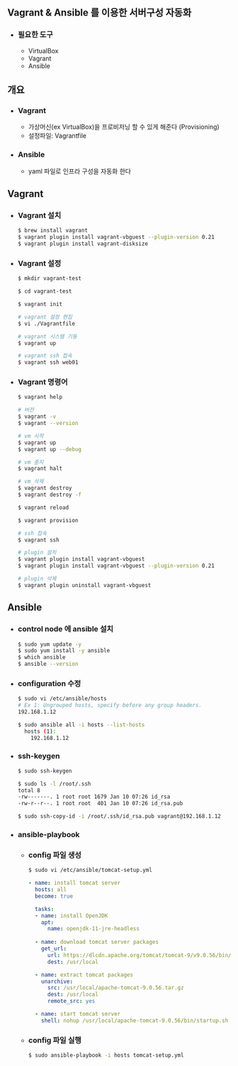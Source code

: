 ## Vagrant & Ansible 를 이용한 서버구성 자동화
- ### 필요한 도구
    - VirtualBox
    - Vagrant
    - Ansible


## 개요
- ### Vagrant
    - 가상머신(ex VirtualBox)을 프로비저닝 할 수 있게 해준다 (Provisioning)
    - 설정파일: Vagrantfile
- ### Ansible
    - yaml 파일로 인프라 구성을 자동화 한다


## Vagrant
- ### Vagrant 설치
    ```bash
    $ brew install vagrant
    $ vagrant plugin install vagrant-vbguest --plugin-version 0.21
    $ vagrant plugin install vagrant-disksize
    ```


- ### Vagrant 설정
    ```bash
    $ mkdir vagrant-test

    $ cd vagrant-test

    $ vagrant init

    # vagrant 설정 편집
    $ vi ./Vagrantfile

    # vagrant 시스템 기동
    $ vagrant up

    # vagrant ssh 접속
    $ vagrant ssh web01
    ```


- ### Vagrant 명령어
    ```bash
    $ vagrant help

    # 버전
    $ vagrant -v
    $ vagrant --version

    # vm 시작
    $ vagrant up
    $ vagrant up --debug

    # vm 중지
    $ vagrant halt

    # vm 삭제
    $ vagrant destroy
    $ vagrant destroy -f

    $ vagrant reload

    $ vagrant provision

    # ssh 접속
    $ vagrant ssh

    # plugin 설치
    $ vagrant plugin install vagrant-vbguest
    $ vagrant plugin install vagrant-vbguest --plugin-version 0.21

    # plugin 삭제
    $ vagrant plugin uninstall vagrant-vbguest
    ```


## Ansible
- ### control node 에 ansible 설치
    ```bash
    $ sudo yum update -y
    $ sudo yum install -y ansible
    $ which ansible
    $ ansible --version
    ```
- ### configuration 수정
    ```bash
    $ sudo vi /etc/ansible/hosts
    # Ex 1: Ungrouped hosts, specify before any group headers.
    192.168.1.12

    $ sudo ansible all -i hosts --list-hosts
      hosts (1):
        192.168.1.12
    ```
- ### ssh-keygen
    ```bash
    $ sudo ssh-keygen

    $ sudo ls -l /root/.ssh
    total 8
    -rw-------. 1 root root 1679 Jan 10 07:26 id_rsa
    -rw-r--r--. 1 root root  401 Jan 10 07:26 id_rsa.pub

    $ sudo ssh-copy-id -i /root/.ssh/id_rsa.pub vagrant@192.168.1.12
    ````
- ### ansible-playbook
    - ### config 파일 생성
        ```bash
        $ sudo vi /etc/ansible/tomcat-setup.yml
        ```
        ```yaml
        - name: install tomcat server
          hosts: all
          become: true

          tasks:
          - name: install OpenJDK
            apt: 
              name: openjdk-11-jre-headless
              
          - name: download tomcat server packages
            get_url:
              url: https://dlcdn.apache.org/tomcat/tomcat-9/v9.0.56/bin/apache-tomcat-9.0.56.tar.gz
              dest: /usr/local

          - name: extract tomcat packages
            unarchive:
              src: /usr/local/apache-tomcat-9.0.56.tar.gz
              dest: /usr/local
              remote_src: yes

          - name: start tomcat server
            shell: nohup /usr/local/apache-tomcat-9.0.56/bin/startup.sh
        ```
    - ### config 파일 실행
        ```bash
        $ sudo ansible-playbook -i hosts tomcat-setup.yml
        ```

